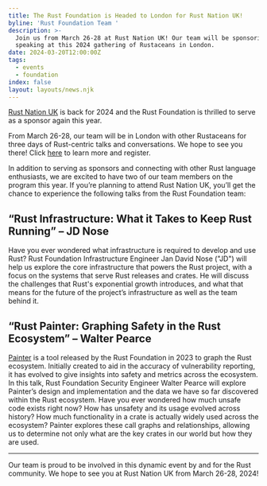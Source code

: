 ```yaml
---
title: The Rust Foundation is Headed to London for Rust Nation UK!
byline: 'Rust Foundation Team '
description: >-
  Join us from March 26-28 at Rust Nation UK! Our team will be sponsoring and
  speaking at this 2024 gathering of Rustaceans in London.
date: 2024-03-20T12:00:00Z
tags:
  - events
  - foundation
index: false
layout: layouts/news.njk
---
```

[Rust Nation UK](https://www.rustnationuk.com/) is back for 2024 and the Rust Foundation is thrilled to serve as a sponsor again this year.

From March 26-28, our team will be in London with other Rustaceans for three days of Rust-centric talks and conversations. We hope to see you there! Click [here](https://www.rustnationuk.com/) to learn more and register.

In addition to serving as sponsors and connecting with other Rust language enthusiasts, we are excited to have two of our team members on the program this year. If you’re planning to attend Rust Nation UK, you’ll get the chance to experience the following talks from the Rust Foundation team:

## **“Rust Infrastructure: What it Takes to Keep Rust Running” – JD Nose**

Have you ever wondered what infrastructure is required to develop and use Rust? Rust Foundation Infrastructure Engineer Jan David Nose ("JD") will help us explore the core infrastructure that powers the Rust project, with a focus on the systems that serve Rust releases and crates. He will discuss the challenges that Rust's exponential growth introduces, and what that means for the future of the project’s infrastructure as well as the team behind it.

## **“Rust Painter: Graphing Safety in the Rust Ecosystem” – Walter Pearce**

[Painter](https://github.com/rustfoundation/painter) is a tool released by the Rust Foundation in 2023 to graph the Rust ecosystem. Initially created to aid in the accuracy of vulnerability reporting, it has evolved to give insights into safety and metrics across the ecosystem. In this talk, Rust Foundation Security Engineer Walter Pearce will explore Painter’s design and implementation and the data we have so far discovered within the Rust ecosystem. Have you ever wondered how much unsafe code exists right now? How has unsafety and its usage evolved across history? How much functionality in a crate is actually widely used across the ecosystem? Painter explores these call graphs and relationships, allowing us to determine not only what are the key crates in our world but how they are used.

---

Our team is proud to be involved in this dynamic event by and for the Rust community. We hope to see you at Rust Nation UK from March 26-28, 2024!

<br><br><br>